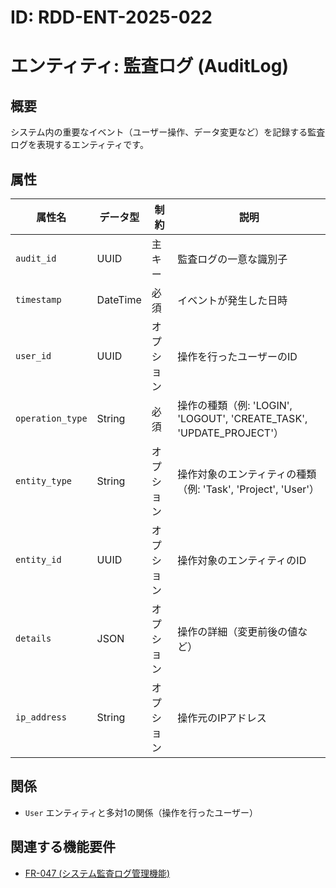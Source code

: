 # ID: RDD-ENT-2025-022

# エンティティ: 監査ログ (AuditLog)

## 概要

システム内の重要なイベント（ユーザー操作、データ変更など）を記録する監査ログを表現するエンティティです。

## 属性

| 属性名           | データ型 | 制約       | 説明                                                                 |
| ---------------- | -------- | ---------- | -------------------------------------------------------------------- |
| `audit_id`       | UUID     | 主キー     | 監査ログの一意な識別子                                               |
| `timestamp`      | DateTime | 必須       | イベントが発生した日時                                               |
| `user_id`        | UUID     | オプション | 操作を行ったユーザーのID                                             |
| `operation_type` | String   | 必須       | 操作の種類（例: 'LOGIN', 'LOGOUT', 'CREATE_TASK', 'UPDATE_PROJECT'） |
| `entity_type`    | String   | オプション | 操作対象のエンティティの種類（例: 'Task', 'Project', 'User'）        |
| `entity_id`      | UUID     | オプション | 操作対象のエンティティのID                                           |
| `details`        | JSON     | オプション | 操作の詳細（変更前後の値など）                                       |
| `ip_address`     | String   | オプション | 操作元のIPアドレス                                                   |

## 関係

- `User` エンティティと多対1の関係（操作を行ったユーザー）

## 関連する機能要件

- [FR-047 (システム監査ログ管理機能)](../../functional-requirements/fr-047-system-audit-log-management-function.md)
